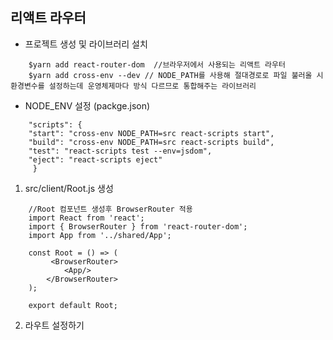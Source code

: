 ## 리액트 라우터


- 프로젝트 생성 및 라이브러리 설치

``` react
    $yarn add react-router-dom  //브라우저에서 사용되는 리액트 라우터  
    $yarn add cross-env --dev // NODE_PATH를 사용해 절대경로로 파일 불러올 시 환경변수를 설정하는데 운영체제마다 방식 다르므로 통합해주는 라이브러리  
```


- NODE_ENV 설정 (packge.json)

``` react
    "scripts": {  
    "start": "cross-env NODE_PATH=src react-scripts start",  
    "build": "cross-env NODE_PATH=src react-scripts build",  
    "test": "react-scripts test --env=jsdom",  
    "eject": "react-scripts eject"  
     }  
``` 


1. src/client/Root.js 생성

```
    //Root 컴포넌트 생성후 BrowserRouter 적용
    import React from 'react';
    import { BrowserRouter } from 'react-router-dom';
    import App from '../shared/App';

    const Root = () => (
         <BrowserRouter>
            <App/>
        </BrowserRouter>
    );

    export default Root;
```


2. 라우트 설정하기 